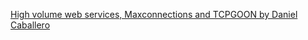 [High volume web services, Maxconnections and TCPGOON by Daniel Caballero](https://dcaba.github.io/slides/171218_tcpgoonAtBcnNetworkMeetup/)
